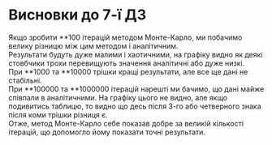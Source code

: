 # Висновки до 7-ї ДЗ

Якщо зробити **100 ітерацій методом Монте-Карло, ми побачимо велику різницю між цим методом і аналітичним.  
Результати будуть дуже малими і хаотичними, на графіку видно як деякі стовбчики трохи перевищують значення аналітичні або дуже низкі.  
При **1000 та **10000 трішки кращі результати, але все ще дані не стабільні.  
При **100000 та \*\*1000000 ітерацій нарешті ми бачимо, що дані майже співпали в аналітичними. На графіку цього не видно, але якщо подивитись таблицю, то видно що десь після 3-го або четверного знака після коми трішки різниця є.  
Отже, метод Монте-Карло себе показав добре за великій кількості ітерацій, що допомогло йому показати точні результати.
